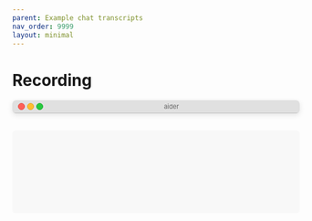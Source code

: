 ```yaml
---
parent: Example chat transcripts
nav_order: 9999
layout: minimal
---
```


# Recording

<link rel="stylesheet" type="text/css" href="/assets/asciinema/asciinema-player.css" />

<style>
/* Terminal header styling */
.terminal-header {
  background-color: #e0e0e0;
  border-top-left-radius: 6px;
  border-top-right-radius: 6px;
  padding: 4px 10px;
  display: flex;
  align-items: center;
  border-bottom: 1px solid #c0c0c0;
}

.terminal-buttons {
  display: flex;
  gap: 4px;
  margin-right: 10px;
}

.terminal-button {
  width: 10px;
  height: 10px;
  border-radius: 50%;
}

.terminal-close {
  background-color: #ff5f56;
  border: 1px solid #e0443e;
}

.terminal-minimize {
  background-color: #ffbd2e;
  border: 1px solid #dea123;
}

.terminal-expand {
  background-color: #27c93f;
  border: 1px solid #1aab29;
}

.terminal-title {
  flex-grow: 1;
  text-align: center;
  font-family: -apple-system, BlinkMacSystemFont, "Segoe UI", Roboto, Helvetica, Arial, sans-serif;
  font-size: 11px;
  color: #666;
}

.terminal-container {
  border-radius: 6px;
  overflow: hidden;
  box-shadow: 0 3px 10px rgba(0, 0, 0, 0.1);
  margin-bottom: 20px;
}
.asciinema-player-theme-aider {
  /* Foreground (default text) color */
  --term-color-foreground: #444444;  /* colour238 */

  /* Background color */
  --term-color-background: #dadada;  /* colour253 */

  /* Palette of 16 standard ANSI colors */
  --term-color-0: #21222c;
  --term-color-1: #ff5555;
  --term-color-2: #50fa7b;
  --term-color-3: #f1fa8c;
  --term-color-4: #bd93f9;
  --term-color-5: #ff79c6;
  --term-color-6: #8be9fd;
  --term-color-7: #f8f8f2;
  --term-color-8: #6272a4;
  --term-color-9: #ff6e6e;
  --term-color-10: #69ff94;
  --term-color-11: #ffffa5;
  --term-color-12: #d6acff;
  --term-color-13: #ff92df;
  --term-color-14: #a4ffff;
  --term-color-15: #ffffff;
}
</style>

<div class="page-container" style="max-height: 80vh; aspect-ratio: auto; margin-left: auto; margin-right: auto; display: block;">
<div class="terminal-container">
  <div class="terminal-header">
    <div class="terminal-buttons">
      <div class="terminal-button terminal-close"></div>
      <div class="terminal-button terminal-minimize"></div>
      <div class="terminal-button terminal-expand"></div>
    </div>
    <div class="terminal-title">aider</div>
  </div>
  <div id="demo"></div>
</div>
<script src="/assets/asciinema/asciinema-player.min.js"></script>

<script>
document.addEventListener('DOMContentLoaded', function() {
  const url = "https://gist.githubusercontent.com/paul-gauthier/3011ab9455c2d28c0e5a60947202752f/raw/5a5b3dbf68a9c2b22b4954af287efedecdf79d52/tmp.redacted.cast";
  
  // Create player with a single call
  const player = AsciinemaPlayer.create(
    url,
    document.getElementById('demo'),
    {
      speed: 1.25,
      idleTimeLimit: 1,
      theme: "aider",
      poster: "npt:0:01",
      markers: [
        [3.0, "Hello!"],
        [300.0, "Hello!"],
      ],
    }
  );
  
  // Make sure transcript container exists
  if (!document.getElementById('transcript-content')) {
    const container = document.createElement('div');
    container.id = 'transcript-content';
    document.querySelector('.transcript-container').appendChild(container);
  }
  
  // Function to speak text using the Web Speech API
  function speakText(text) {
    // Check if speech synthesis is supported
    if ('speechSynthesis' in window) {
      // Create a new speech synthesis utterance
      const utterance = new SpeechSynthesisUtterance(text);
      
      // Optional: Configure voice properties
      utterance.rate = 1.0; // Speech rate (0.1 to 10)
      utterance.pitch = 1.0; // Speech pitch (0 to 2)
      utterance.volume = 1.0; // Speech volume (0 to 1)
      
      // Speak the text
      window.speechSynthesis.speak(utterance);
    } else {
      console.warn('Speech synthesis not supported in this browser');
    }
  }

  // Add event listener with safety checks
  if (player && typeof player.addEventListener === 'function') {
    player.addEventListener('marker', function(event) {
      try {
        const { index, time, label } = event;
        console.log(`marker! ${index} - ${time} - ${label}`);
        
        // Speak the marker label
        speakText(label);
        
        const transcriptContent = document.getElementById('transcript-content');
        if (transcriptContent) {
          const markerElement = document.createElement('div');
          markerElement.textContent = label;
          markerElement.style.fontWeight = 'bold';
          markerElement.style.marginTop = '10px';
          transcriptContent.appendChild(markerElement);
        }
      } catch (error) {
        console.error('Error in marker event handler:', error);
      }
    });
  }
});
</script>

<div class="transcript-container" style="margin-top: 30px; padding: 20px; background-color: #f8f8f8; border-radius: 6px; max-height: 50vh; overflow-y: auto; font-family: monospace; white-space: pre-wrap; line-height: 1.5;">
  <div id="transcript-content">
  </div>
</div>
</div>


